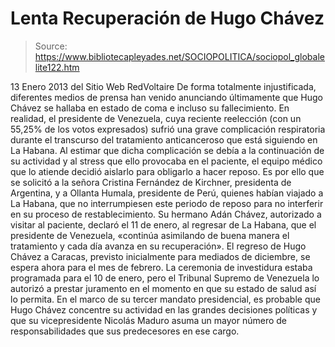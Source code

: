 # Lenta Recuperación de Hugo Chávez

> Source: https://www.bibliotecapleyades.net/SOCIOPOLITICA/sociopol_globalelite122.htm

13 Enero 2013
del Sitio Web
RedVoltaire
De forma totalmente injustificada, diferentes medios de prensa han venido
anunciando últimamente que Hugo Chávez se hallaba en estado de coma e
incluso su fallecimiento.
En realidad, el presidente de Venezuela, cuya
reciente reelección (con un 55,25% de los votos expresados) sufrió una grave
complicación respiratoria durante el transcurso del tratamiento
anticanceroso que está siguiendo en La Habana.
Al estimar que dicha complicación se debía a la continuación de su actividad
y al stress que ello provocaba en el paciente, el equipo médico que lo
atiende decidió aislarlo para obligarlo a hacer reposo.
Es por ello que se
solicitó a la señora Cristina Fernández de Kirchner, presidenta de
Argentina, y a Ollanta Humala, presidente de Perú, quienes habían viajado a
La Habana, que no interrumpiesen este periodo de reposo para no interferir
en su proceso de restablecimiento.
Su hermano Adán Chávez, autorizado a visitar al paciente, declaró el 11 de
enero, al regresar de La Habana, que el presidente de Venezuela,
«continúa
asimilando de buena manera el tratamiento y cada día avanza en su
recuperación».
El regreso de Hugo Chávez a Caracas, previsto inicialmente para mediados de
diciembre, se espera ahora para el mes de febrero.
La ceremonia de
investidura estaba programada para el 10 de enero, pero el Tribunal Supremo
de Venezuela lo autorizó a prestar juramento en el momento en que su estado
de salud así lo permita.
En el marco de su tercer mandato presidencial, es probable que Hugo Chávez
concentre su actividad en las grandes decisiones políticas y que su
vicepresidente Nicolás Maduro asuma un mayor número de responsabilidades que
sus predecesores en ese cargo.

